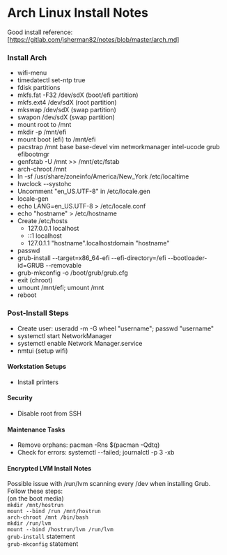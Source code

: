 # Arch Linux Install Notes

Good install reference:  [https://gitlab.com/jsherman82/notes/blob/master/arch.md]

### Install Arch
- wifi-menu
- timedatectl set-ntp true
- fdisk partitions
- mkfs.fat -F32 /dev/sdX (boot/efi partition)
- mkfs.ext4 /dev/sdX (root partition)
- mkswap /dev/sdX (swap partition)
- swapon /dev/sdX (swap partition)
- mount root to /mnt
- mkdir -p /mnt/efi
- mount boot (efi) to /mnt/efi
- pacstrap /mnt base base-devel vim networkmanager intel-ucode grub efibootmgr
- genfstab -U /mnt >> /mnt/etc/fstab
- arch-chroot /mnt
- ln -sf /usr/share/zoneinfo/America/New_York /etc/localtime
- hwclock --systohc
- Uncomment "en_US.UTF-8" in /etc/locale.gen
- locale-gen
- echo LANG=en_US.UTF-8 > /etc/locale.conf
- echo "hostname" > /etc/hostname
- Create /etc/hosts
	- 127.0.0.1 localhost
	- ::1 localhost
	- 127.0.1.1 "hostname".localhostdomain "hostname"
- passwd
- grub-install --target=x86_64-efi --efi-directory=/efi --bootloader-id=GRUB --removable
- grub-mkconfig -o /boot/grub/grub.cfg
- exit (chroot)
- umount /mnt/efi; umount /mnt
- reboot

### Post-Install Steps
- Create user:  useradd -m -G wheel "username"; passwd "username"
- systemctl start NetworkManager
- systemctl enable Network Manager.service
- nmtui (setup wifi)

#### Workstation Setups
- Install printers

#### Security
- Disable root from SSH

#### Maintenance Tasks
- Remove orphans: pacman -Rns $(pacman -Qdtq)
- Check for errors: systemctl --failed; journalctl -p 3 -xb

#### Encrypted LVM Install Notes
Possible issue with /run/lvm scanning every /dev when installing Grub.  Follow these steps:  
(on the boot media)  
`mkdir /mnt/hostrun`  
`mount --bind /run /mnt/hostrun`  
`arch-chroot /mnt /bin/bash`  
`mkdir /run/lvm`  
`mount --bind /hostrun/lvm /run/lvm`  
`grub-install` statement  
`grub-mkconfig` statement  

